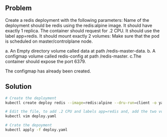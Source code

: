 ## **Problem**

Create a redis deployment with the following parameters:
Name of the deployment should be redis using the redis:alpine image. It should have exactly 1 replica.
The container should request for .2 CPU. It should use the label app=redis.
It should mount exactly 2 volumes:
Make sure that the pod is scheduled on master/controlplane node.


a. An Empty directory volume called data at path /redis-master-data.
b. A configmap volume called redis-config at path /redis-master.
c.The container should expose the port 6379.


The configmap has already been created.

## **Solution**

```bash
# Create the deployment
kubectl create deploy redis --image=redis:alpine --dru-run=client -o yaml > deploy.yaml

# Edit the file, to add .2 CPU and labels app=redis and, add the two volumes
kubectl vim deploy.yaml

# Crate the depoyment
kubectl apply -f deploy.yaml
```